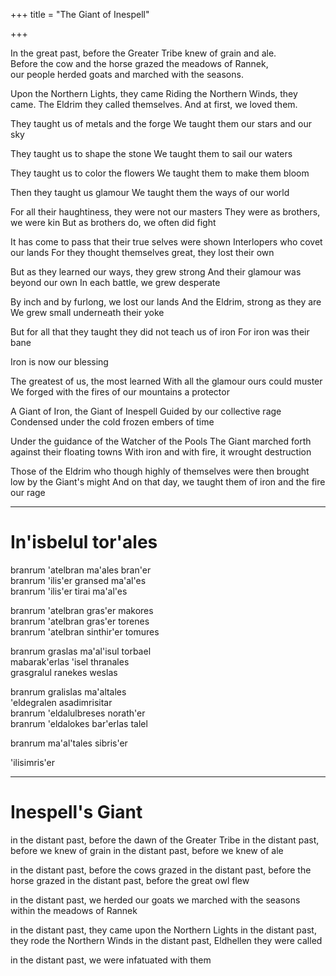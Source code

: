 +++
title = "The Giant of Inespell"

+++

In the great past, before the Greater Tribe knew of grain and ale.  
Before the cow and the horse grazed the meadows of Rannek,  
our people herded goats and marched with the seasons.  

Upon the Northern Lights, they came
Riding the Northern Winds, they came.
The Eldrim they called themselves.
And at first, we loved them.

They taught us of metals and the forge
We taught them our stars and our sky

They taught us to shape the stone
We taught them to sail our waters

They taught us to color the flowers
We taught them to make them bloom

Then they taught us glamour
We taught them the ways of our world

For all their haughtiness, they were not our masters
They were as brothers, we were kin
But as brothers do, we often did fight

It has come to pass that their true selves were shown
Interlopers who covet our lands
For they thought themselves great, they lost their own

But as they learned our ways, they grew strong
And their glamour was beyond our own
In each battle, we grew desperate

By inch and by furlong, we lost our lands
And the Eldrim, strong as they are
We grew small underneath their yoke

But for all that they taught
they did not teach us of iron
For iron was their bane

Iron is now our blessing

The greatest of us, the most learned
With all the glamour ours could muster
We forged with the fires of our mountains a protector

A Giant of Iron, the Giant of Inespell
Guided by our collective rage
Condensed under the cold frozen embers of time

Under the guidance of the Watcher of the Pools
The Giant marched forth against their floating towns
With iron and with fire, it wrought destruction

Those of the Eldrim who though highly of themselves
were then brought low by the Giant's might
And on that day, we taught them of iron and the fire our rage

---

# In'isbelul tor'ales

branrum 'atelbran ma'ales bran'er  
branrum 'ilis'er gransed ma'al'es  
branrum 'ilis'er tirai ma'al'es  

branrum 'atelbran gras'er makores  
branrum 'atelbran gras'er torenes  
branrum 'atelbran sinthir'er tomures  

branrum graslas ma'al'isul torbael  
mabarak'erlas 'isel thranales  
grasgralul ranekes weslas  

branrum gralislas ma'altales  
'eldegralen asadimrisitar  
branrum 'eldalulbreses norath'er  
branrum 'eldalokes bar'erlas talel  

branrum ma'al'tales sibris'er

'ilisimris'er 


---
# Inespell's Giant

in the distant past, before the dawn of the Greater Tribe
in the distant past, before we knew of grain
in the distant past, before we knew of ale

in the distant past, before the cows grazed
in the distant past, before the horse grazed
in the distant past, before the great owl flew

in the distant past, we herded our goats
we marched with the seasons
within the meadows of Rannek

in the distant past, they came
upon the Northern Lights
in the distant past, they rode the Northern Winds
in the distant past, Eldhellen they were called

in the distant past, we were infatuated with them

